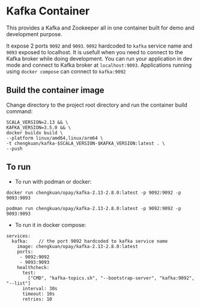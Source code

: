 # Kafka Container

This provides a Kafka and Zookeeper all in one container built for demo and development purpose.

It expose 2 ports `9092` and `9093`. `9092` hardcoded to `kafka` service name and `9093` exposed to localhost. It is usefull when you need to connect to the Kafka broker while doing development. 
You can run your application in dev mode and connect to Kafka broker at `localhost:9093`.
Applications running using `docker compose` can connect to `kafka:9092`

## Build the container image

Change directory to the project root directory and run the container build command:

```
SCALA_VERSION=2.13 && \
KAFKA_VERSION=3.5.0 && \
docker buildx build \
--platform linux/amd64,linux/arm64 \
-t chengkuan/kafka-$SCALA_VERSION-$KAFKA_VERSION:latest . \
--push

```

## To run

- To run with podman or docker:

```
docker run chengkuan/opay/kafka-2.13-2.8.0:latest -p 9092:9092 -p 9093:9093 
```
```
podman run chengkuan/opay/kafka-2.13-2.8.0:latest -p 9092:9092 -p 9093:9093 
```
- To run it in docker compose:
```
services:
  kafka:    // the port 9092 hardcoded to kafka service name
    image: chengkuan/opay/kafka-2.13-2.8.0:latest
    ports:
     - 9092:9092
     - 9093:9093
    healthcheck:
      test:
        ["CMD", "kafka-topics.sh", "--bootstrap-server", "kafka:9092", "--list"]
      interval: 30s
      timeout: 10s
      retries: 10 
```